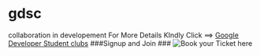 # gdsc
collaboration in developement
For More Details KIndly Click ==> [Google Developer Student clubs](https://gdsc.community.dev/bugema-university/)
###Signup and Join ###
![Book your Ticket here ](https://gdsc.community.dev/events/details/developer-student-clubs-bugema-university-presents-collaboration-in-software-developement-2021-10-17/)



